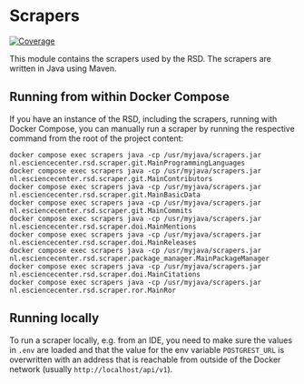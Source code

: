 <!--
SPDX-FileCopyrightText: 2024 Ewan Cahen (Netherlands eScience Center) <e.cahen@esciencecenter.nl>
SPDX-FileCopyrightText: 2024 Netherlands eScience Center

SPDX-License-Identifier: CC-BY-4.0
-->

# Scrapers

[![Coverage](https://sonarcloud.io/api/project_badges/measure?project=nl.research-software%3Ascrapers&metric=coverage)](https://sonarcloud.io/summary/overall?id=nl.research-software%3Ascrapers)

This module contains the scrapers used by the RSD. The scrapers are written in Java using Maven.

## Running from within Docker Compose

If you have an instance of the RSD, including the scrapers, running with Docker Compose, you can manually run a scraper by running the respective command from the root of the project content:

```shell
docker compose exec scrapers java -cp /usr/myjava/scrapers.jar nl.esciencecenter.rsd.scraper.git.MainProgrammingLanguages
docker compose exec scrapers java -cp /usr/myjava/scrapers.jar nl.esciencecenter.rsd.scraper.git.MainContributors
docker compose exec scrapers java -cp /usr/myjava/scrapers.jar nl.esciencecenter.rsd.scraper.git.MainBasicData
docker compose exec scrapers java -cp /usr/myjava/scrapers.jar nl.esciencecenter.rsd.scraper.git.MainCommits
docker compose exec scrapers java -cp /usr/myjava/scrapers.jar nl.esciencecenter.rsd.scraper.doi.MainMentions
docker compose exec scrapers java -cp /usr/myjava/scrapers.jar nl.esciencecenter.rsd.scraper.doi.MainReleases
docker compose exec scrapers java -cp /usr/myjava/scrapers.jar nl.esciencecenter.rsd.scraper.package_manager.MainPackageManager
docker compose exec scrapers java -cp /usr/myjava/scrapers.jar nl.esciencecenter.rsd.scraper.doi.MainCitations
docker compose exec scrapers java -cp /usr/myjava/scrapers.jar nl.esciencecenter.rsd.scraper.ror.MainRor
```

## Running locally

To run a scraper locally, e.g. from an IDE, you need to make sure the values in `.env` are loaded and that the value for the env variable `POSTGREST_URL` is overwritten with an address that is reachable from outside of the Docker network (usually `http://localhost/api/v1`).
